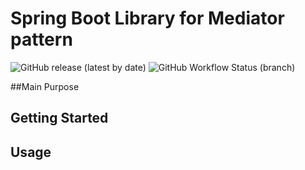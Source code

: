 # Spring Boot Library for Mediator pattern

![GitHub release (latest by date)](https://img.shields.io/github/v/release/josephrodriguez/spring-boot-mediator)
![GitHub Workflow Status (branch)](https://img.shields.io/github/workflow/status/josephrodriguez/mediator-spring-boot-starter/Maven%20Package/main)

##Main Purpose

## Getting Started

## Usage